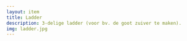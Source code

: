 ```yaml
--- 
layout: item
title: Ladder
description: 3-delige ladder (voor bv. de goot zuiver te maken).
img: ladder.jpg
---
```

